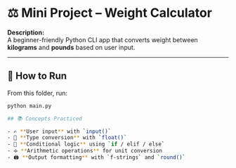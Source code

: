 # ⚖️ Mini Project – Weight Calculator

**Description:**  
A beginner-friendly Python CLI app that converts weight between **kilograms** and **pounds** based on user input.  

---

## 🚀 How to Run
From this folder, run:

```bash
python main.py

## 📚 Concepts Practiced

- ✍️ **User input** with `input()`  
- 🔢 **Type conversion** with `float()`  
- 🔀 **Conditional logic** using `if / elif / else`  
- ➗ **Arithmetic operations** for unit conversion  
- 🖨️ **Output formatting** with `f-strings` and `round()`  
